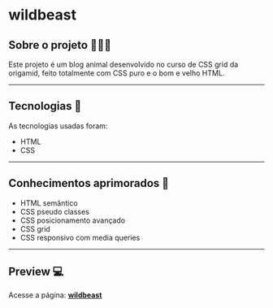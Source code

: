 # wildbeast

## Sobre o projeto 👨🏻‍💻 

Este projeto é um blog animal desenvolvido no curso de CSS grid da origamid, 
feito totalmente com CSS puro e o bom e velho HTML.

---

## Tecnologias 🚀 

As tecnologias usadas foram:

- HTML
- CSS 

---
## Conhecimentos aprimorados 🧠
- HTML semântico 
- CSS pseudo classes 
- CSS posicionamento avançado
- CSS grid 
- CSS responsivo com media queries 
---
## Preview :computer:

Acesse a página: [**wildbeast**](https://mateus-sousa23.github.io/flexblog/)


